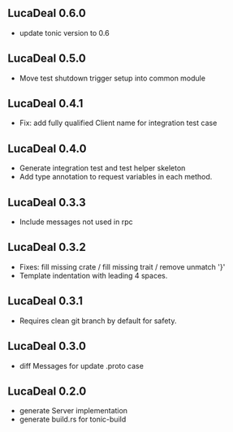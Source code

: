 ## LucaDeal 0.6.0

* update tonic version to 0.6

## LucaDeal 0.5.0

* Move test shutdown trigger setup into common module

## LucaDeal 0.4.1

* Fix: add fully qualified Client name for integration test case

## LucaDeal 0.4.0

* Generate integration test and test helper skeleton
* Add type annotation to request variables in each method.

## LucaDeal 0.3.3

* Include messages not used in rpc

## LucaDeal 0.3.2

* Fixes: fill missing crate / fill missing trait / remove unmatch '}'
* Template indentation with leading 4 spaces.

## LucaDeal 0.3.1

* Requires clean git branch by default for safety.

## LucaDeal 0.3.0

* diff Messages for update .proto case

## LucaDeal 0.2.0

* generate Server implementation
* generate build.rs for tonic-build
